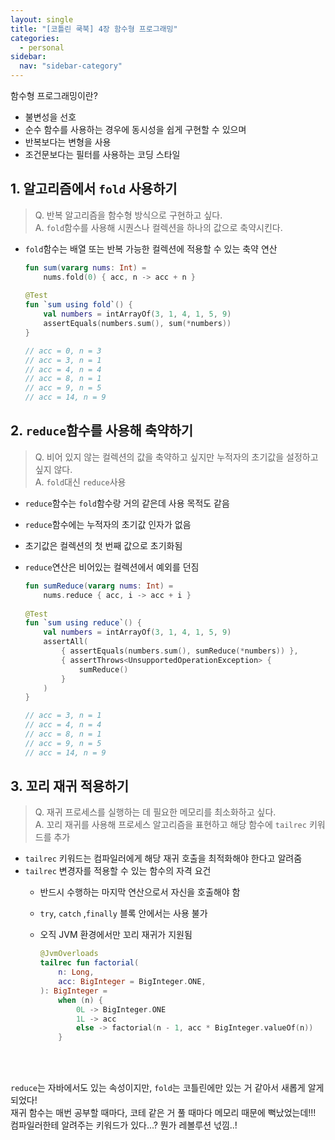 ```yaml
---
layout: single
title: "[코틀린 쿡북] 4장 함수형 프로그래밍"
categories:
  - personal
sidebar:
  nav: "sidebar-category"
---
```


함수형 프로그래밍이란?
- 불변성을 선호
- 순수 함수를 사용하는 경우에 동시성을 쉽게 구현할 수 있으며
- 반복보다는 변형을 사용
- 조건문보다는 필터를 사용하는 코딩 스타일

## 1. 알고리즘에서 `fold` 사용하기
> Q. 반복 알고리즘을 함수형 방식으로 구현하고 싶다.<br />
> A. `fold`함수를 사용해 시퀀스나 컬렉션을 하나의 값으로 축약시킨다.

- `fold`함수는 배열 또는 반복 가능한 컬렉션에 적용할 수 있는 축약 연산

    ``` kotlin
    fun sum(vararg nums: Int) =
        nums.fold(0) { acc, n -> acc + n }
        
    @Test
    fun `sum using fold`() {
        val numbers = intArrayOf(3, 1, 4, 1, 5, 9)
        assertEquals(numbers.sum(), sum(*numbers))
    }

    // acc = 0, n = 3
    // acc = 3, n = 1
    // acc = 4, n = 4
    // acc = 8, n = 1
    // acc = 9, n = 5
    // acc = 14, n = 9
    ```

## 2. `reduce`함수를 사용해 축약하기
> Q. 비어 있지 않는 컬렉션의 값을 축약하고 싶지만 누적자의 초기값을 설정하고 싶지 않다.<br />
> A. `fold`대신 `reduce`사용

- `reduce`함수는 `fold`함수랑 거의 같은데 사용 목적도 같음
- `reduce`함수에는 누적자의 초기값 인자가 없음
- 초기값은 컬렉션의 첫 번째 값으로 초기화됨
- `reduce`연산은 비어있는 컬렉션에서 예외를 던짐

    ``` kotlin
    fun sumReduce(vararg nums: Int) =
        nums.reduce { acc, i -> acc + i }
        
    @Test
    fun `sum using reduce`() {
        val numbers = intArrayOf(3, 1, 4, 1, 5, 9)
        assertAll(
            { assertEquals(numbers.sum(), sumReduce(*numbers)) },
            { assertThrows<UnsupportedOperationException> {
                sumReduce()
            }
        )
    }

    // acc = 3, n = 1
    // acc = 4, n = 4
    // acc = 8, n = 1
    // acc = 9, n = 5
    // acc = 14, n = 9
    ```

## 3. 꼬리 재귀 적용하기
> Q. 재귀 프로세스를 실행하는 데 필요한 메모리를 최소화하고 싶다.<br />
> A. 꼬리 재귀를 사용해 프로세스 알고리즘을 표현하고 해당 함수에 `tailrec` 키워드를 추가

- `tailrec` 키워드는 컴파일러에게 해당 재귀 호출을 최적화해야 한다고 알려줌
- `tailrec` 변경자를 적용할 수 있는 함수의 자격 요건
  - 반드시 수행하는 마지막 연산으로서 자신을 호출해야 함
  - `try`, `catch` ,`finally` 블록 안에서는 사용 불가
  - 오직 JVM 환경에서만 꼬리 재귀가 지원됨

    ``` kotlin
    @JvmOverloads
    tailrec fun factorial(
        n: Long,
        acc: BigInteger = BigInteger.ONE,
    ): BigInteger =
        when (n) {
            0L -> BigInteger.ONE
            1L -> acc
            else -> factorial(n - 1, acc * BigInteger.valueOf(n))
        }
    ```

<br />
<br /> 

`reduce`는 자바에서도 있는 속성이지만, `fold`는 코틀린에만 있는 거 같아서 새롭게 알게 되었다!<br />
재귀 함수는 매번 공부할 때마다, 코테 같은 거 풀 때마다 메모리 때문에 뻑났었는데!!!<br />
컴파일러한테 알려주는 키워드가 있다...? 뭔가 레볼루션 넋낌..!
